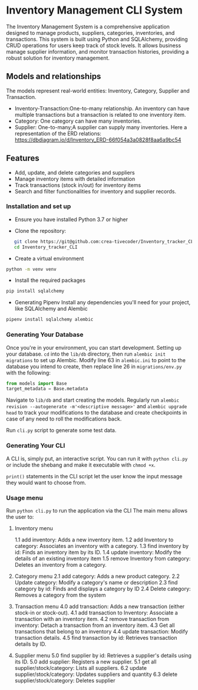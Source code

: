 # Inventory Management CLI System
The Inventory Management System is a comprehensive application designed to manage products, suppliers, categories, inventories, and transactions. This system is built using Python and SQLAlchemy, providing CRUD operations for users keep track of stock levels. It allows business manage supplier information, and monitor transaction histories, providing a robust solution for inventory management.

## Models and relationships

The models represent real-world entities: Inventory, Category, Supplier and Transaction.

- Inventory-Transaction:One-to-many relationship. An inventory can have multiple transactions but a transaction is related to one inventory item.
- Category: One category can have many inventories.
- Supplier: One-to-many;A supplier can supply many inventories.
  Here a representation of the ERD relations: https://dbdiagram.io/d/Inventory_ERD-66f054a3a0828f8aa6a9bc54

## Features

- Add, update, and delete categories and suppliers
- Manage inventory items with detailed information
- Track transactions (stock in/out) for inventory items
- Search and filter functionalities for inventory and supplier records.

### Installation and set up

- Ensure you have installed Python 3.7 or higher

- Clone the repository:

```bash
   git clone https://git@github.com:crea-tivecoder/Inventory_tracker_CLI.git
   cd Inventory_tracker_CLI
```

- Create a virtual environment

```bash
python -m venv venv
```

- Install the required packages

```bash
pip install sqlalchemy
```

- Generating Pipenv
  Install any dependencies you'll need for your project, like SQLAlchemy and Alembic

```bash
pipenv install sqlalchemy alembic
```

### Generating Your Database

Once you're in your environment, you can start development.
Setting up your database.
`cd` into the `lib/db` directory, then run `alembic init migrations` to set up Alembic.
Modify line 63 in `alembic.ini` to point to the database you intend to create, then replace line 26 in `migrations/env.py` with the following:

```py
from models import Base
target_metadata = Base.metadata
```

Navigate to `lib/db` and start creating the models.
Regularly run `alembic revision --autogenerate -m'<descriptive message>'` and
`alembic upgrade head` to track your modifications to the database and create checkpoints in case of any need to roll the modifications back.

Run `cli.py` script to generate some test data.

### Generating Your CLI

A CLI is, simply put, an interactive script. You can run it with `python cli.py`
or include the shebang and make it executable with `chmod +x`.

`print()` statements in the CLI script let the
user know the input message they would want to choose from.

### Usage menu

Run `python cli.py` to run the application via the CLI
The main menu allows the user to:

1.  Inventory menu

    1.1 add inventory: Adds a new inventory item.
    1.2 add Inventory to category: Associates an inventory with a category.
    1.3 find inventory by id: Finds an inventory item by its ID.
    1.4 update inventory: Modify the details of an existing inventory item
    1.5 remove Inventory from category: Deletes an inventory from a category.

2.  Category menu
    2.1 add category: Adds a new product category.
    2.2 Update category: Modify a category's name or description
    2.3 find category by id: Finds and displays a category by ID
    2.4 Delete category: Removes a category from the system

3.  Transaction menu
    4.0 add transaction: Adds a new transaction (either stock-in or stock-out).
    4.1 add transaction to Inventory: Associate a transaction with an inventory item.
    4.2 remove transaction from inventory: Detach a transaction from an inventory item.
    4.3 Get all transactions that belong to an inventory
    4.4 update transaction: Modify transaction details.
    4.5 find transaction by id: Retrieves transaction details by ID.

4.  Supplier menu
    5.0 find supplier by id: Retrieves a supplier's details using its ID.
    5.0 add supplier: Registers a new supplier.
    5.1 get all supplier/stock/category: Lists all suppliers.
    6.2 update supplier/stock/category: Updates suppliers and quantity
    6.3 delete supplier/stock/category: Deletes supplier
